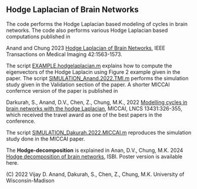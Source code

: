 ## Hodge Laplacian of Brain Networks


The code performs the Hodge Laplacian based modeling of cycles in brain networks. 
The code also performs various Hodge Laplacian based computations published in 

Anand and Chung 2023 [Hodge Laplacian of Brain Networks](https://github.com/laplcebeltrami/hodge/blob/main/anand.2023.pdf), IEEE Transactions on Medical Imaging 42:1563-1573.

The script [EXAMPLE.hodgelaplacian.m](https://github.com/laplcebeltrami/hodge/blob/main/EXAMPLE.hodgelaplacian.m) explains how to compute the eigenvectors of the Hodge Laplacin using Figure 2 example given in the paper. The script [SIMULATION_Anand.2022.TMI.m](https://github.com/laplcebeltrami/hodge/blob/main/SIMULATION_Anand.2022.TMI.m) performs the simulation study given in the Validation section of the paper. 
A shorter MICCAI confernce version of the paper is published in 

Darkurah, S., Anand, D.V., Chen, Z., Chung, M.K., 2022 [Modelling cycles in brain networks with the hodge Laplacian](https://github.com/laplcebeltrami/hodge/blob/main/dakurah.2022.MICCAI.pdf), MICCAI, LNCS 13431:326-355, which received the travel award as one of the best papers in the conference. 

The script [SIMULATION_Dakurah.2022.MICCAI.m](https://github.com/laplcebeltrami/hodge/blob/main/SIMULATION_Dakurah.2022.MICCAI.m) reproduces the simulation study done in the MICCAI paper.


The **Hodge-decomposition** is explained in Anan, D.V., Chung, M.K. 2024 [Hodge decomposition of brain networks](https://github.com/laplcebeltrami/hodge/blob/main/anand.2024.ISBI.pdf), ISBI. Poster version is available here.



(C) 2022 Vijay D. Anand, Dakurah, S., Chen, Z., Chung, M.K.
University of Wisconsin-Madison
